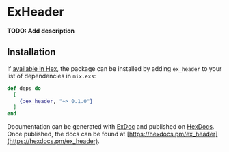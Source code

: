 # ExHeader

**TODO: Add description**

## Installation

If [available in Hex](https://hex.pm/docs/publish), the package can be installed
by adding `ex_header` to your list of dependencies in `mix.exs`:

```elixir
def deps do
  [
    {:ex_header, "~> 0.1.0"}
  ]
end
```

Documentation can be generated with [ExDoc](https://github.com/elixir-lang/ex_doc)
and published on [HexDocs](https://hexdocs.pm). Once published, the docs can
be found at [https://hexdocs.pm/ex_header](https://hexdocs.pm/ex_header).

